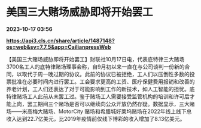 # 美国三大赌场威胁即将开始罢工

**2023-10-17 03:56**

**https://api3.cls.cn/share/article/1487148?os=web&sv=7.7.5&app=CailianpressWeb**

【美国三大赌场威胁即将开始罢工】财联社10月17日电，代表底特律三大赌场3700名工人的底特律赌场理事会称，自9月初以来一直在与公司谈判一份新的合同，以取代于周一晚过期的协议。此前的协议已被拒绝，工人们以压倒性多数的投票批准在必要时间内进行罢工。工会要求更高的工资、医疗保健费用报销和改善的养老计划，工人们还表达了对于可能影响到工作的新技术，如人工智能的担忧。底特律赌场工人此前从未罢工过。鉴于赌场工人需要接受监管机构的培训和许可后才能上岗，罢工期间三个赌场是否可以继续向公众开放仍然存疑。数据显示，三大赌场——米高梅大赌场、MotorCity 赌场和希腊城好莱坞赌场在2022年线上线下总收入达到22.7亿美元，比2019年疫情前仅线下博彩的收入增加了8.13亿美元。